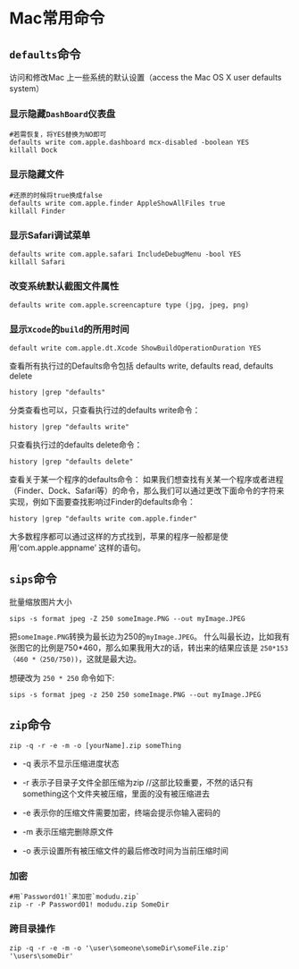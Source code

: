 # Mac常用命令

## `defaults`命令
访问和修改Mac 上一些系统的默认设置（access the Mac OS X user defaults system）

### 显示隐藏`DashBoard`仪表盘
```
#若需恢复，将YES替换为NO即可
defaults write com.apple.dashboard mcx-disabled -boolean YES
killall Dock
```

### 显示隐藏文件
```
#还原的时候将true换成false
defaults write com.apple.finder AppleShowAllFiles true
killall Finder
```

### 显示Safari调试菜单
```
defaults write com.apple.safari IncludeDebugMenu -bool YES
killall Safari
```

### 改变系统默认截图文件属性
```
defaults write com.apple.screencapture type (jpg, jpeg, png)
```

### 显示`Xcode`的`build`的所用时间
```
default write com.apple.dt.Xcode ShowBuildOperationDuration YES
```

查看所有执行过的Defaults命令包括 defaults write, defaults read, defaults delete
```
history |grep "defaults"
```
分类查看也可以，只查看执行过的defaults write命令：
```
history |grep "defaults write"
```
只查看执行过的defaults delete命令：
```
history |grep "defaults delete"
```
查看关于某一个程序的defaults命令：
如果我们想查找有关某一个程序或者进程（Finder、Dock、Safari等）的命令，那么我们可以通过更改下面命令的字符来实现，例如下面要查找影响过Finder的defaults命令：
```
history |grep "defaults write com.apple.finder"
```
大多数程序都可以通过这样的方式找到，苹果的程序一般都是使用‘com.apple.appname’ 这样的语句。


## `sips`命令

批量缩放图片大小
```
sips -s format jpeg -Z 250 someImage.PNG --out myImage.JPEG
```

把`someImage.PNG`转换为最长边为250的`myImage.JPEG`。
什么叫最长边，比如我有张图它的比例是750*460，那么如果我用大`Z`的话，转出来的结果应该是 `250*153（460 *（250/750))`，这就是最大边。

想硬改为 `250 * 250` 命令如下:
```
sips -s format jpeg -z 250 250 someImage.PNG --out myImage.JPEG
```

## `zip`命令


```
zip -q -r -e -m -o [yourName].zip someThing
```
- -q 表示不显示压缩进度状态

- -r 表示子目录子文件全部压缩为zip  //这部比较重要，不然的话只有something这个文件夹被压缩，里面的没有被压缩进去

- -e 表示你的压缩文件需要加密，终端会提示你输入密码的

- -m 表示压缩完删除原文件

- -o 表示设置所有被压缩文件的最后修改时间为当前压缩时间

### 加密
```
#用`Password01!`来加密`modudu.zip`
zip -r -P Password01! modudu.zip SomeDir
```

### 跨目录操作
```
zip -q -r -e -m -o '\user\someone\someDir\someFile.zip' '\users\someDir'
```